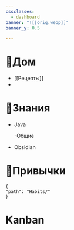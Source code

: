 ```yaml
---
cssclasses:
  - dashboard
banner: "![[orig.webp]]"
banner_y: 0.5

---
```



# 🏡Дом

- [[Рецепты]]
- 
# 📝Знания

- Java

	-Общие
	
- Obsidian

# 🎼Привычки


```habittracker 
{
"path": "Habits/" 
}
```

# Kanban

